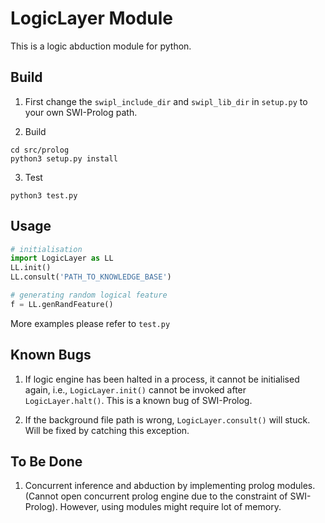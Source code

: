 # LogicLayer Module #

This is a logic abduction module for python.

## Build ##

1. First change the `swipl_include_dir` and `swipl_lib_dir` in `setup.py` to your own SWI-Prolog path.

2. Build
```shell
cd src/prolog
python3 setup.py install
```
3. Test
```shell
python3 test.py
```

## Usage ##

```python
# initialisation
import LogicLayer as LL
LL.init()
LL.consult('PATH_TO_KNOWLEDGE_BASE')

# generating random logical feature
f = LL.genRandFeature()
```

More examples please refer to `test.py`

## Known Bugs ##

1. If logic engine has been halted in a process, it cannot be initialised again, i.e., `LogicLayer.init()` cannot be invoked after `LogicLayer.halt()`. This is a known bug of SWI-Prolog.

2. If the background file path is wrong, `LogicLayer.consult()` will stuck. Will be fixed by catching this exception.

## To Be Done ##

1. Concurrent inference and abduction by implementing prolog modules. (Cannot open concurrent prolog engine due to the constraint of SWI-Prolog). However, using modules might require lot of memory.

